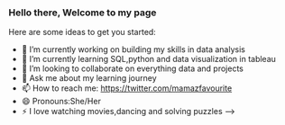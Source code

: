 ### Hello there, Welcome to my page



Here are some ideas to get you started:

- 🔭 I’m currently working on building my skills in data analysis
- 🌱 I’m currently learning SQL,python and data visualization in tableau
- 👯 I’m looking to collaborate on everything data and projects
- 💬 Ask me about my learning journey
- 📫 How to reach me: https://twitter.com/mamazfavourite
- 😄 Pronouns:She/Her
- ⚡ I love watching movies,dancing and solving puzzles
-->
